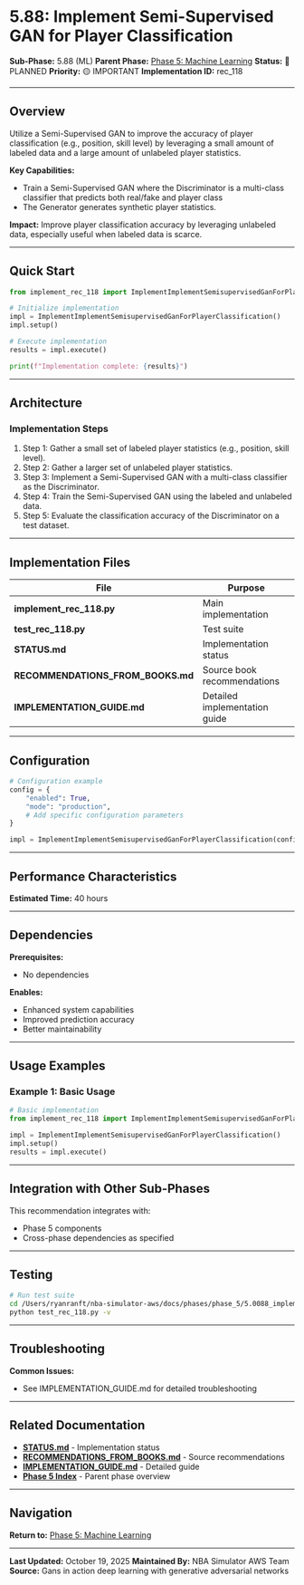 # 5.88: Implement Semi-Supervised GAN for Player Classification

**Sub-Phase:** 5.88 (ML)
**Parent Phase:** [Phase 5: Machine Learning](../PHASE_5_INDEX.md)
**Status:** 🔵 PLANNED
**Priority:** 🟡 IMPORTANT
**Implementation ID:** rec_118

---

## Overview

Utilize a Semi-Supervised GAN to improve the accuracy of player classification (e.g., position, skill level) by leveraging a small amount of labeled data and a large amount of unlabeled player statistics.

**Key Capabilities:**
- Train a Semi-Supervised GAN where the Discriminator is a multi-class classifier that predicts both real/fake and player class
- The Generator generates synthetic player statistics.

**Impact:**
Improve player classification accuracy by leveraging unlabeled data, especially useful when labeled data is scarce.

---

## Quick Start

```python
from implement_rec_118 import ImplementImplementSemisupervisedGanForPlayerClassification

# Initialize implementation
impl = ImplementImplementSemisupervisedGanForPlayerClassification()
impl.setup()

# Execute implementation
results = impl.execute()

print(f"Implementation complete: {results}")
```

---

## Architecture

### Implementation Steps

1. Step 1: Gather a small set of labeled player statistics (e.g., position, skill level).
2. Step 2: Gather a larger set of unlabeled player statistics.
3. Step 3: Implement a Semi-Supervised GAN with a multi-class classifier as the Discriminator.
4. Step 4: Train the Semi-Supervised GAN using the labeled and unlabeled data.
5. Step 5: Evaluate the classification accuracy of the Discriminator on a test dataset.

---

## Implementation Files

| File | Purpose |
|------|---------|
| **implement_rec_118.py** | Main implementation |
| **test_rec_118.py** | Test suite |
| **STATUS.md** | Implementation status |
| **RECOMMENDATIONS_FROM_BOOKS.md** | Source book recommendations |
| **IMPLEMENTATION_GUIDE.md** | Detailed implementation guide |

---

## Configuration

```python
# Configuration example
config = {
    "enabled": True,
    "mode": "production",
    # Add specific configuration parameters
}

impl = ImplementImplementSemisupervisedGanForPlayerClassification(config=config)
```

---

## Performance Characteristics

**Estimated Time:** 40 hours

---

## Dependencies

**Prerequisites:**
- No dependencies

**Enables:**
- Enhanced system capabilities
- Improved prediction accuracy
- Better maintainability

---

## Usage Examples

### Example 1: Basic Usage

```python
# Basic implementation
from implement_rec_118 import ImplementImplementSemisupervisedGanForPlayerClassification

impl = ImplementImplementSemisupervisedGanForPlayerClassification()
impl.setup()
results = impl.execute()
```

---

## Integration with Other Sub-Phases

This recommendation integrates with:
- Phase 5 components
- Cross-phase dependencies as specified

---

## Testing

```bash
# Run test suite
cd /Users/ryanranft/nba-simulator-aws/docs/phases/phase_5/5.0088_implement_semi-supervised_gan_for_player_classification
python test_rec_118.py -v
```

---

## Troubleshooting

**Common Issues:**
- See IMPLEMENTATION_GUIDE.md for detailed troubleshooting

---

## Related Documentation

- **[STATUS.md](STATUS.md)** - Implementation status
- **[RECOMMENDATIONS_FROM_BOOKS.md](RECOMMENDATIONS_FROM_BOOKS.md)** - Source recommendations
- **[IMPLEMENTATION_GUIDE.md](IMPLEMENTATION_GUIDE.md)** - Detailed guide
- **[Phase 5 Index](../PHASE_5_INDEX.md)** - Parent phase overview

---

## Navigation

**Return to:** [Phase 5: Machine Learning](../PHASE_5_INDEX.md)

---

**Last Updated:** October 19, 2025
**Maintained By:** NBA Simulator AWS Team
**Source:** Gans in action deep learning with generative adversarial networks
